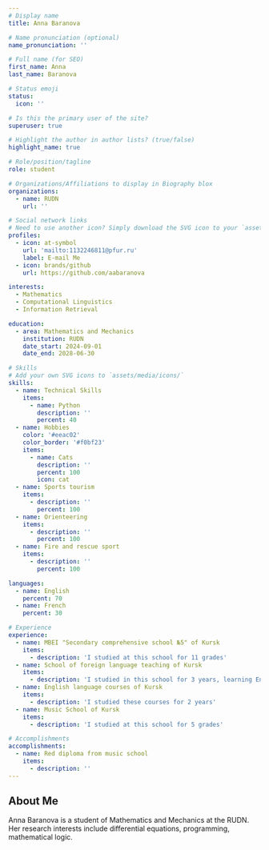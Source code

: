 ```yaml
---
# Display name
title: Anna Baranova

# Name pronunciation (optional)
name_pronunciation: ''

# Full name (for SEO)
first_name: Anna
last_name: Baranova

# Status emoji
status:
  icon: ''

# Is this the primary user of the site?
superuser: true

# Highlight the author in author lists? (true/false)
highlight_name: true

# Role/position/tagline
role: student

# Organizations/Affiliations to display in Biography blox
organizations:
  - name: RUDN
    url: ''

# Social network links
# Need to use another icon? Simply download the SVG icon to your `assets/media/icons/` folder.
profiles:
  - icon: at-symbol
    url: 'mailto:1132246811@pfur.ru'
    label: E-mail Me
  - icon: brands/github
    url: https://github.com/aabaranova

interests:
  - Mathematics
  - Computational Linguistics
  - Information Retrieval

education:
  - area: Mathematics and Mechanics
    institution: RUDN
    date_start: 2024-09-01
    date_end: 2028-06-30

# Skills
# Add your own SVG icons to `assets/media/icons/`
skills:
  - name: Technical Skills
    items:
      - name: Python
        description: ''
        percent: 40
  - name: Hobbies
    color: '#eeac02'
    color_border: '#f0bf23'
    items:
      - name: Cats
        description: ''
        percent: 100
        icon: cat
  - name: Sports tourism
    items:
      - description: ''
        percent: 100
  - name: Orienteering
    items:
      - description: ''
        percent: 100
  - name: Fire and rescue sport
    items:
      - description: ''
        percent: 100

languages:
  - name: English
    percent: 70
  - name: French
    percent: 30

# Experience
experience:
  - name: MBEI "Secondary comprehensive school №5" of Kursk
    items:
      - description: 'I studied at this school for 11 grades'
  - name: School of foreign language teaching of Kursk
    items:
      - description: 'I studied in this school for 3 years, learning English'
  - name: English language courses of Kursk
    items:
      - description: 'I studied these courses for 2 years'
  - name: Music School of Kursk
    items:
      - description: 'I studied at this school for 5 grades'

# Accomplishments
accomplishments:
  - name: Red diploma from music school
    items:
      - description: ''
---
```


## About Me

Anna Baranova is a student of Mathematics and Mechanics at the RUDN. Her research interests include differential equations, programming, mathematical logic.
